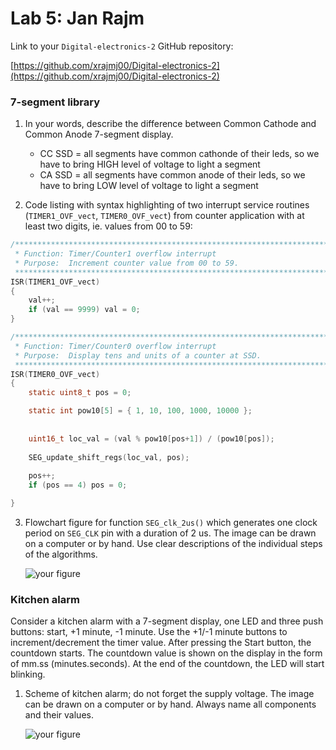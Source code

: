 # Lab 5: Jan Rajm

Link to your `Digital-electronics-2` GitHub repository:

   [https://github.com/xrajmj00/Digital-electronics-2](https://github.com/xrajmj00/Digital-electronics-2)


### 7-segment library

1. In your words, describe the difference between Common Cathode and Common Anode 7-segment display.
   * CC SSD = all segments have common cathonde of their leds, so we have to bring HIGH level of voltage to light a segment
   * CA SSD = all segments have common anode of their leds, so we have to bring LOW level of voltage to light a segment

2. Code listing with syntax highlighting of two interrupt service routines (`TIMER1_OVF_vect`, `TIMER0_OVF_vect`) from counter application with at least two digits, ie. values from 00 to 59:

```c
/**********************************************************************
 * Function: Timer/Counter1 overflow interrupt
 * Purpose:  Increment counter value from 00 to 59.
 **********************************************************************/
ISR(TIMER1_OVF_vect)
{
    val++;
    if (val == 9999) val = 0;
}
```

```c
/**********************************************************************
 * Function: Timer/Counter0 overflow interrupt
 * Purpose:  Display tens and units of a counter at SSD.
 **********************************************************************/
ISR(TIMER0_OVF_vect)
{
    static uint8_t pos = 0;

    static int pow10[5] = { 1, 10, 100, 1000, 10000 };
    
    
    uint16_t loc_val = (val % pow10[pos+1]) / (pow10[pos]);
    
    SEG_update_shift_regs(loc_val, pos);
    
    pos++;
    if (pos == 4) pos = 0; 

}
```

3. Flowchart figure for function `SEG_clk_2us()` which generates one clock period on `SEG_CLK` pin with a duration of 2&nbsp;us. The image can be drawn on a computer or by hand. Use clear descriptions of the individual steps of the algorithms.

   ![your figure]()


### Kitchen alarm

Consider a kitchen alarm with a 7-segment display, one LED and three push buttons: start, +1 minute, -1 minute. Use the +1/-1 minute buttons to increment/decrement the timer value. After pressing the Start button, the countdown starts. The countdown value is shown on the display in the form of mm.ss (minutes.seconds). At the end of the countdown, the LED will start blinking.

1. Scheme of kitchen alarm; do not forget the supply voltage. The image can be drawn on a computer or by hand. Always name all components and their values.

   ![your figure]()
